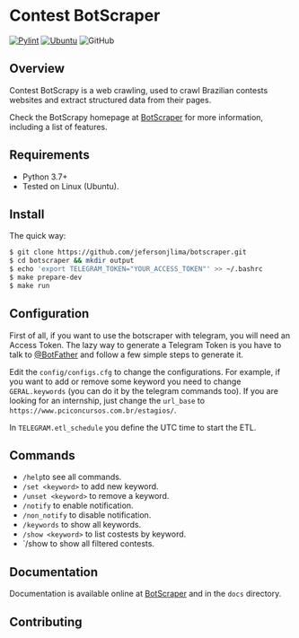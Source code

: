 # Contest BotScraper

[![Pylint](https://github.com/jefersonjlima/pci_scraper/actions/workflows/pylint.yml/badge.svg)](https://github.com/jefersonjlima/pci_scraper/actions/workflows/pylint.yml)
[![Ubuntu](https://github.com/jefersonjlima/pci_scraper/actions/workflows/Ubuntu.yml/badge.svg)](https://github.com/jefersonjlima/pci_scraper/actions/workflows/Ubuntu.yml)
![GitHub](https://img.shields.io/github/license/jefersonjlima/pci_scraper)


## Overview

Contest BotScrapy is a web crawling, used to crawl Brazilian contests websites and extract structured data from their pages.

Check the BotScrapy homepage at [BotScraper](http://github.io/jefersonjlima/pci_scraper) for more information, including a list of features.

## Requirements

* Python 3.7+
* Tested on Linux (Ubuntu).


## Install

The quick way:

```bash
$ git clone https://github.com/jefersonjlima/botscraper.git
$ cd botscraper && mkdir output
$ echo 'export TELEGRAM_TOKEN="YOUR_ACCESS_TOKEN"' >> ~/.bashrc
$ make prepare-dev
$ make run
```

## Configuration

First of all, if you want to use the botscraper with telegram, you will need an Access Token. The lazy way to generate a Telegram Token is you have to talk to [@BotFather](https://telegram.me/botfather) and follow a few simple steps to generate it.

Edit the `config/configs.cfg` to change the configurations.
For example, if you want to add or remove some keyword you need to change `GERAL.keywords` (you can do it by the telegram commands too). If you are looking for an internship, just change the `url_base` to `https://www.pciconcursos.com.br/estagios/`.

In `TELEGRAM.etl_schedule` you define the UTC time to start the ETL.

## Commands
* `/help`to see all commands.
* `/set <keyword>` to add new keyword.
* `/unset <keyword>` to remove a keyword.
* `/notify` to enable notification.
* `/non_notify` to disable notification.
* `/keywords` to show all keywords.
* `/show <keyword>` to list costests by keyword.
* `/show to show all filtered contests.

## Documentation

Documentation is available online at [BotScraper](http://github.io/jefersonjlima/pci_scraper) and in the `docs` directory.


## Contributing
